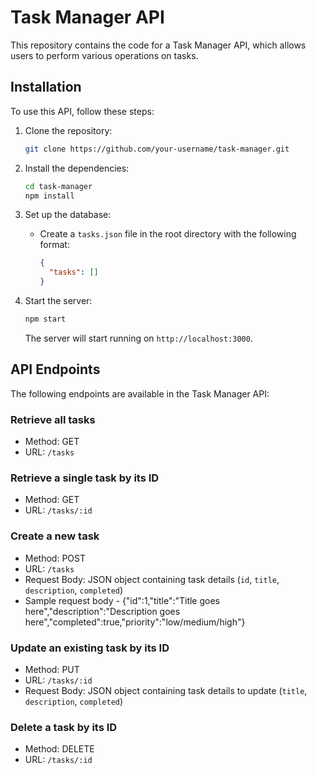 # Task Manager API

This repository contains the code for a Task Manager API, which allows users to perform various operations on tasks.

## Installation

To use this API, follow these steps:

1. Clone the repository:

   ```bash
   git clone https://github.com/your-username/task-manager.git
   ```

2. Install the dependencies:

   ```bash
   cd task-manager
   npm install
   ```

3. Set up the database:

   - Create a `tasks.json` file in the root directory with the following format:

     ```json
     {
       "tasks": []
     }
     ```

4. Start the server:

   ```bash
   npm start
   ```

   The server will start running on `http://localhost:3000`.

## API Endpoints

The following endpoints are available in the Task Manager API:

### Retrieve all tasks

- Method: GET
- URL: `/tasks`

### Retrieve a single task by its ID

- Method: GET
- URL: `/tasks/:id`

### Create a new task

- Method: POST
- URL: `/tasks`
- Request Body: JSON object containing task details (`id`, `title`, `description`, `completed`)
- Sample request body - {"id":1,"title":"Title goes here","description":"Description goes here","completed":true,"priority":"low/medium/high"}

### Update an existing task by its ID

- Method: PUT
- URL: `/tasks/:id`
- Request Body: JSON object containing task details to update (`title`, `description`, `completed`)

### Delete a task by its ID

- Method: DELETE
- URL: `/tasks/:id`
